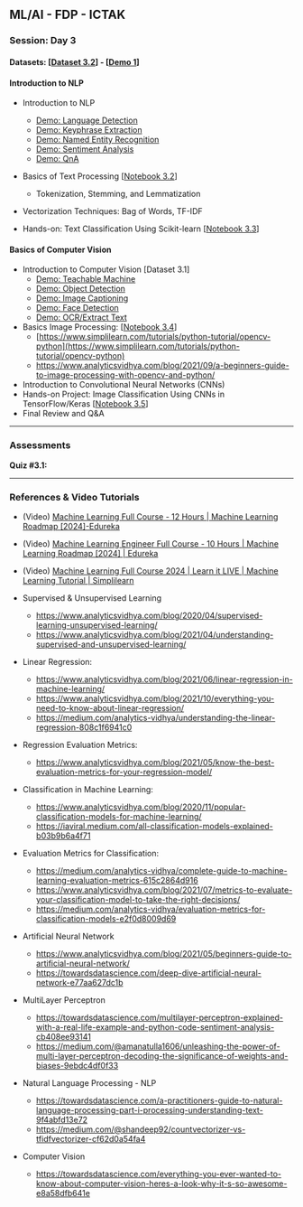 

## **ML/AI - FDP - ICTAK**
### **Session: Day 3**
#### **Datasets:** [[Dataset 3.2](https://github.com/tech4alltraining/aiml/raw/refs/heads/main/datasets_cv_nlp.zip)] -  [[Demo 1](https://techcommunity.microsoft.com/blog/azure-ai-services-blog/explore-azure-ai-services-curated-list-of-prebuilt-models-and-demos/4230788)]
#### **Introduction to NLP**
- Introduction to NLP
  - [Demo: Language Detection](https://language.cognitive.azure.com/tryout/detectLanguage)
  - [Demo: Keyphrase Extraction](https://language.cognitive.azure.com/tryout/keyPhrases)
  - [Demo: Named Entity Recognition](https://language.cognitive.azure.com/tryout/namedEntities)
  - [Demo: Sentiment Analysis](https://language.cognitive.azure.com/tryout/sentiment)
  - [Demo: QnA](https://language.cognitive.azure.com/tryout/answerQuestions)

- Basics of Text Processing  [[Notebook 3.2](https://colab.research.google.com/drive/1gQXofW7Q86UFYL4h3Af6Chcr4ClNmd5U?usp=sharing)]
  - Tokenization, Stemming, and Lemmatization
- Vectorization Techniques: Bag of Words, TF-IDF
- Hands-on: Text Classification Using Scikit-learn [[Notebook 3.3](https://colab.research.google.com/drive/1nsgcf5I86me2yyKoWdyh9Cpas0A5ZBTV?usp=sharing)]

#### **Basics of Computer Vision**

- Introduction to Computer Vision [Dataset 3.1]
  - [Demo: Teachable Machine](https://teachablemachine.withgoogle.com/train)
  - [Demo: Object Detection](https://portal.vision.cognitive.azure.com/demo/generic-object-detection)
  - [Demo: Image Captioning](https://portal.vision.cognitive.azure.com/demo/image-captioning)
  - [Demo: Face Detection](https://portal.vision.cognitive.azure.com/demo/face-detection)
  - [Demo: OCR/Extract Text](https://portal.vision.cognitive.azure.com/demo/extract-text-from-images)
- Basics Image Processing: [[Notebook 3.4](https://colab.research.google.com/drive/1XfsRBPlc4BTpd6Qr7FRel24C_Yu2tyIb?usp=sharing)]
  - [https://www.simplilearn.com/tutorials/python-tutorial/opencv-python](https://www.simplilearn.com/tutorials/python-tutorial/opencv-python)
  - https://www.analyticsvidhya.com/blog/2021/09/a-beginners-guide-to-image-processing-with-opencv-and-python/
- Introduction to Convolutional Neural Networks (CNNs)
- Hands-on Project: Image Classification Using CNNs in TensorFlow/Keras [[Notebook 3.5](https://colab.research.google.com/drive/1__mIJ7vivKvJ13kgtV-sx-nwotZFaqYR?usp=sharing)]
- Final Review and Q&A
---

### **Assessments**
**Quiz #3.1:**
___

### **References & Video Tutorials**
- (Video) [Machine Learning Full Course - 12 Hours | Machine Learning Roadmap [2024]-Edureka](https://www.youtube.com/watch?v=N5fSpaaxoZc)
- (Video) [Machine Learning Engineer Full Course - 10 Hours | Machine Learning Roadmap [2024] | Edureka](https://www.youtube.com/watch?v=kx7JCsRdMGQ)
- (Video) [Machine Learning Full Course 2024 | Learn it LIVE | Machine Learning Tutorial | Simplilearn](https://www.youtube.com/watch?v=fTmR-br9Mjw)
- Supervised & Unsupervised Learning
  - https://www.analyticsvidhya.com/blog/2020/04/supervised-learning-unsupervised-learning/
  - https://www.analyticsvidhya.com/blog/2021/04/understanding-supervised-and-unsupervised-learning/
- Linear Regression:
  - https://www.analyticsvidhya.com/blog/2021/06/linear-regression-in-machine-learning/
  - https://www.analyticsvidhya.com/blog/2021/10/everything-you-need-to-know-about-linear-regression/
  - https://medium.com/analytics-vidhya/understanding-the-linear-regression-808c1f6941c0
- Regression Evaluation Metrics:
  - https://www.analyticsvidhya.com/blog/2021/05/know-the-best-evaluation-metrics-for-your-regression-model/
- Classification in Machine Learning:
  - https://www.analyticsvidhya.com/blog/2020/11/popular-classification-models-for-machine-learning/
  - https://iaviral.medium.com/all-classification-models-explained-b03b9b6a4f71
- Evaluation Metrics for Classification:
  - https://medium.com/analytics-vidhya/complete-guide-to-machine-learning-evaluation-metrics-615c2864d916
  - https://www.analyticsvidhya.com/blog/2021/07/metrics-to-evaluate-your-classification-model-to-take-the-right-decisions/
  - https://medium.com/analytics-vidhya/evaluation-metrics-for-classification-models-e2f0d8009d69
- Artificial Neural Network
  - https://www.analyticsvidhya.com/blog/2021/05/beginners-guide-to-artificial-neural-network/
  - https://towardsdatascience.com/deep-dive-artificial-neural-network-e77aa627dc1b
- MultiLayer Perceptron
  - https://towardsdatascience.com/multilayer-perceptron-explained-with-a-real-life-example-and-python-code-sentiment-analysis-cb408ee93141
  - https://medium.com/@amanatulla1606/unleashing-the-power-of-multi-layer-perceptron-decoding-the-significance-of-weights-and-biases-9ebdc4df0f33

- Natural Language Processing - NLP
  - https://towardsdatascience.com/a-practitioners-guide-to-natural-language-processing-part-i-processing-understanding-text-9f4abfd13e72
  - https://medium.com/@shandeep92/countvectorizer-vs-tfidfvectorizer-cf62d0a54fa4
- Computer Vision
  - https://towardsdatascience.com/everything-you-ever-wanted-to-know-about-computer-vision-heres-a-look-why-it-s-so-awesome-e8a58dfb641e
